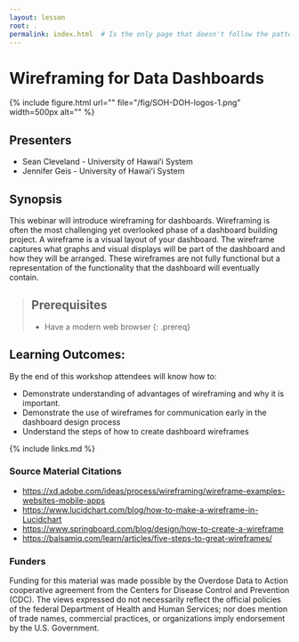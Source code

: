 ```yaml
---
layout: lesson
root: .  
permalink: index.html  # Is the only page that doesn't follow the pattern /:path/index.html
---
```


# Wireframing for Data Dashboards

{% include figure.html url="" file="/fig/SOH-DOH-logos-1.png" width=500px alt="" %}

## Presenters

* Sean Cleveland - University of Hawaiʻi System
* Jennifer Geis - University of Hawaiʻi System


## Synopsis
This webinar will introduce wireframing for dashboards. Wireframing is often the most challenging yet overlooked phase of a dashboard building project. A wireframe is a visual layout of your dashboard. The wireframe captures what graphs and visual displays will be part of the dashboard and how they will be arranged. These wireframes are not fully functional but a representation of the functionality that the dashboard will eventually contain.

> ## Prerequisites
> 
> * Have a modern web browser
{: .prereq}

## Learning Outcomes:
By the end of this workshop attendees will know how to:
* Demonstrate understanding of advantages of wireframing and why it is important.
* Demonstrate the use of wireframes for communication early in the dashboard design process
* Understand the steps of how to create dashboard wireframes

{% include links.md %}

### Source Material Citations

* https://xd.adobe.com/ideas/process/wireframing/wireframe-examples-websites-mobile-apps
* https://www.lucidchart.com/blog/how-to-make-a-wireframe-in-Lucidchart
* https://www.springboard.com/blog/design/how-to-create-a-wireframe
* https://balsamiq.com/learn/articles/five-steps-to-great-wireframes/


### Funders

Funding for this material was made possible by the Overdose Data to Action cooperative agreement from the Centers for Disease Control and Prevention (CDC). The views expressed do not necessarily reflect the official policies of the federal Department of Health and Human Services; nor does mention of trade names, commercial practices, or organizations imply endorsement by the U.S. Government.
